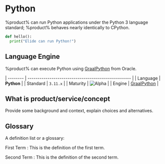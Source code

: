 # Python

%product% can run Python applications under the Python 3 language standard; %product% behaves nearly identically to
CPython.

```Python
def hello():
  print("Elide can run Python!")
```

## Language Engine

%product% can execute Python using [GraalPython](https://github.com/oracle/graalpython) from Oracle.

| -------- | ---------------------------------------------------- |
| Language | **Python**                                           |
| Standard | `3.11.x`                                             |
| Maturity | ![Alpha](https://img.shields.io/badge/-alpha-blue)   |
| Engine   | [GraalPython](https://github.com/oracle/graalpython) |

## What is product/service/concept

Provide some background and context, explain choices and alternatives.

## Glossary

A definition list or a glossary:

First Term
: This is the definition of the first term.

Second Term
: This is the definition of the second term.
